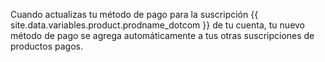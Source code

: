 Cuando actualizas tu método de pago para la suscripción {{ site.data.variables.product.prodname_dotcom }} de tu cuenta, tu nuevo método de pago se agrega automáticamente a tus otras suscripciones de productos pagos.
